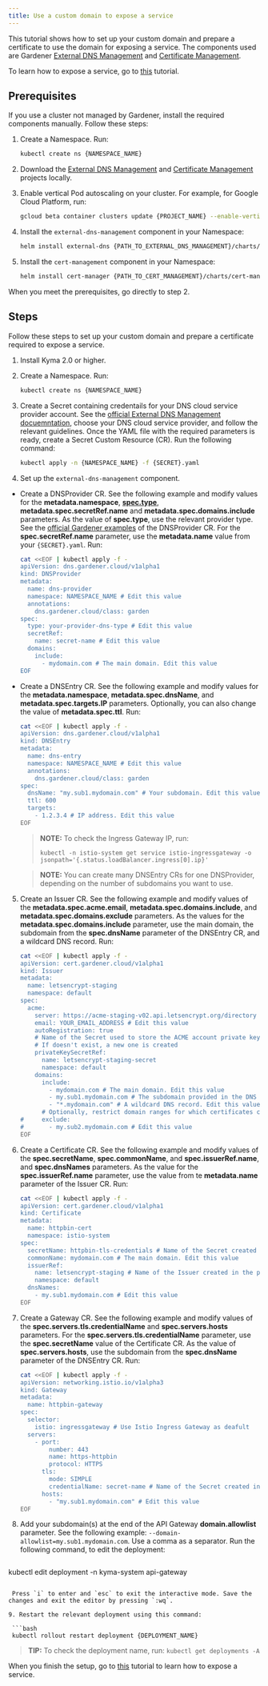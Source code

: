 ```yaml
---
title: Use a custom domain to expose a service
---
```


This tutorial shows how to set up your custom domain and prepare a certificate to use the domain for exposing a service. The components used are Gardener [External DNS Management](https://gardener.cloud/docs/concepts/networking/dns-managment/#external-dns-management) and [Certificate Management](https://gardener.cloud/docs/concepts/networking/cert-managment/).

To learn how to expose a service, go to [this](./apix-01-expose-service-apigateway.md) tutorial.

## Prerequisites

If you use a cluster not managed by Gardener, install the required components manually. Follow these steps:

1. Create a Namespace. Run:

   ```bash
   kubectl create ns {NAMESPACE_NAME}
   ```

2. Download the [External DNS Management](https://github.com/gardener/external-dns-management) and [Certificate Management](https://github.com/gardener/cert-management) projects locally.

3. Enable vertical Pod autoscaling on your cluster. For example, for Google Cloud Platform, run:

   ```bash
   gcloud beta container clusters update {PROJECT_NAME} --enable-vertical-pod-autoscaling
   ```

4. Install the `external-dns-management` component in your Namespace:

   ```bash
   helm install external-dns {PATH_TO_EXTERNAL_DNS_MANAGEMENT}/charts/external-dns-management --namespace={NAMESPACE_NAME} --set configuration.identifier=external-dns-identifier
   ```

5. Install the `cert-management` component in your Namespace:

   ```bash
   helm install cert-manager {PATH_TO_CERT_MANAGEMENT}/charts/cert-management --namespace={NAMESPACE_NAME} --set configuration.identifier=cert-manager-identifier
   ```

When you meet the prerequisites, go directly to step 2.

## Steps

Follow these steps to set up your custom domain and prepare a certificate required to expose a service.

1. Install Kyma 2.0 or higher.

2. Create a Namespace. Run:

   ```bash
   kubectl create ns {NAMESPACE_NAME}
   ```

3. Create a Secret containing credentails for your DNS cloud service provider account. See the [official External DNS Management docuemntation](https://github.com/gardener/external-dns-management/blob/master/README.md#external-dns-management), choose your DNS cloud service provider, and follow the relevant guidelines. Once the YAML file with the required parameters is ready, create a Secret Custom Resource (CR). Run the following command:

   ```bash
   kubectl apply -n {NAMESPACE_NAME} -f {SECRET}.yaml
   ```

4. Set up the `external-dns-management` component.

- Create a DNSProvider CR. See the following example and modify values for the **metadata.namespace**, [**spec.type**](https://github.com/gardener/external-dns-management#using-the-dns-controller-manager), **metadata.spec.secretRef.name** and **metadata.spec.domains.include** parameters. As the value of **spec.type**, use the relevant provider type. See the [official Gardener examples](https://github.com/gardener/external-dns-management/tree/master/examples) of the DNSProvider CR. For the **spec.secretRef.name** parameter, use the **metadata.name** value from your `{SECRET}.yaml`. Run:

   ```bash
   cat <<EOF | kubectl apply -f -
   apiVersion: dns.gardener.cloud/v1alpha1
   kind: DNSProvider
   metadata:
     name: dns-provider
     namespace: NAMESPACE_NAME # Edit this value
     annotations:
       dns.gardener.cloud/class: garden
   spec:
     type: your-provider-dns-type # Edit this value
     secretRef:
       name: secret-name # Edit this value
     domains:
       include:
         - mydomain.com # The main domain. Edit this value
   EOF  
   ```

- Create a DNSEntry CR. See the following example and modify values for the **metadata.namespace**, **metadata.spec.dnsName**, and **metadata.spec.targets.IP** parameters. Optionally, you can also change the value of **metadata.spec.ttl**. Run:

   ```bash
   cat <<EOF | kubectl apply -f -
   apiVersion: dns.gardener.cloud/v1alpha1
   kind: DNSEntry
   metadata:
     name: dns-entry
     namespace: NAMESPACE_NAME # Edit this value
     annotations:
       dns.gardener.cloud/class: garden
   spec:
     dnsName: "my.sub1.mydomain.com" # Your subdomain. Edit this value
     ttl: 600
     targets:
       - 1.2.3.4 # IP address. Edit this value
   EOF
   ```

    >**NOTE:** To check the Ingress Gateway IP, run:
    >```
    >kubectl -n istio-system get service istio-ingressgateway -o jsonpath='{.status.loadBalancer.ingress[0].ip}'
    >```

   >**NOTE:** You can create many DNSEntry CRs for one DNSProvider, depending on the number of subdomains you want to use.

5. Create an Issuer CR. See the following example and modify values of the **metadata.spec.acme.email**, **metadata.spec.domains.include**, and **metadata.spec.domains.exclude** parameters. As the values for the **metadata.spec.domains.include** parameter, use the main domain, the subdomain from the **spec.dnsName** parameter of the DNSEntry CR, and a wildcard DNS record. Run:

   ```bash
   cat <<EOF | kubectl apply -f -
   apiVersion: cert.gardener.cloud/v1alpha1
   kind: Issuer
   metadata:
     name: letsencrypt-staging
     namespace: default
   spec:
     acme:
       server: https://acme-staging-v02.api.letsencrypt.org/directory
       email: YOUR_EMAIL_ADDRESS # Edit this value
       autoRegistration: true
       # Name of the Secret used to store the ACME account private key
       # If doesn't exist, a new one is created
       privateKeySecretRef:
         name: letsencrypt-staging-secret
         namespace: default
       domains:
         include:
           - mydomain.com # The main domain. Edit this value
           - my.sub1.mydomain.com # The subdomain provided in the DNS Entry created in the previous step. Edit this value
           - "*.mydomain.com" # A wildcard DNS record. Edit this value
         # Optionally, restrict domain ranges for which certificates can be requested
   #     exclude:
   #       - my.sub2.mydomain.com # Edit this value
   EOF
   ```

6. Create a Certificate CR. See the following example and modify values of the **spec.secretName**, **spec.commonName**, and **spec.issuerRef.name**, and **spec.dnsNames** parameters. As the value for the **spec.issuerRef.name** parameter, use the value from te **metadata.name** parameter of the Issuer CR. Run:

   ```bash
   cat <<EOF | kubectl apply -f -
   apiVersion: cert.gardener.cloud/v1alpha1
   kind: Certificate
   metadata:
     name: httpbin-cert
     namespace: istio-system
   spec:
     secretName: httpbin-tls-credentials # Name of the Secret created using this CR. Edit this value
     commonName: mydomain.com # The main domain. Edit this value
     issuerRef:
       name: letsencrypt-staging # Name of the Issuer created in the previous step. Edit this value
       namespace: default
     dnsNames:
       - my.sub1.mydomain.com # Edit this value
   EOF
   ```

7. Create a Gateway CR. See the following example and modify values of the **spec.servers.tls.credentialName** and **spec.servers.hosts** parameters. For the **spec.servers.tls.credentialName** parameter, use the **spec.secretName** value of the Certificate CR. As the value of **spec.servers.hosts**, use the subdomain from the **spec.dnsName** parameter of the DNSEntry CR. Run:

   ```bash
   cat <<EOF | kubectl apply -f -
   apiVersion: networking.istio.io/v1alpha3
   kind: Gateway
   metadata:
     name: httpbin-gateway
   spec:
     selector:
       istio: ingressgateway # Use Istio Ingress Gateway as deafult
     servers:
       - port:
           number: 443
           name: https-httpbin
           protocol: HTTPS
         tls:
           mode: SIMPLE
           credentialName: secret-name # Name of the Secret created in the Certificate CR in the previous step. Edit this value
         hosts:
           - "my.sub1.mydomain.com" # Edit this value
   EOF
   ```

8. Add your subdomain(s) at the end of the API Gateway **domain.allowlist** parameter. See the following example: `--domain-allowlist=my.sub1.mydomain.com`. Use a comma as a separator. Run the following command, to edit the deployment:

   ```bash
  kubectl edit deployment -n kyma-system api-gateway
  ```

   Press `i` to enter and `esc` to exit the interactive mode. Save the changes and exit the editor by pressing `:wq`.

9. Restart the relevant deployment using this command:

   ```bash
   kubectl rollout restart deployment {DEPLOYMENT_NAME}
   ```

   >**TIP:** To check the deployment name, run: `kubectl get deployments -A`

When you finish the setup, go to [this](./apix-01-expose-service-apigateway.md) tutorial to learn how to expose a service.
